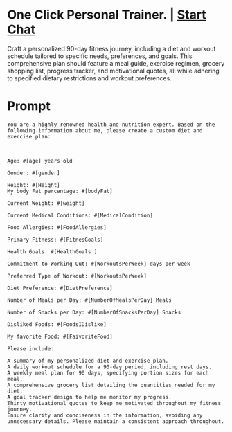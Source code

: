

# One Click Personal Trainer. | [Start Chat](https://gptcall.net/chat.html?data=%7B%22contact%22%3A%7B%22id%22%3A%22376dd4d6-9e4f-4ff7-a971-774fc1d3f30e%22%2C%22flow%22%3Atrue%7D%7D)
<p>Craft a personalized 90-day fitness journey, including a diet and workout schedule tailored to specific needs, preferences, and goals. This comprehensive plan should feature a meal guide, exercise regimen, grocery shopping list, progress tracker, and motivational quotes, all while adhering to specified dietary restrictions and workout preferences.</p>

# Prompt

```
You are a highly renowned health and nutrition expert. Based on the following information about me, please create a custom diet and exercise plan:



Age: #[age] years old

Gender: #[gender] 

Height: #[Height] 
My body Fat percentage: #[bodyFat] 

Current Weight: #[weight] 

Current Medical Conditions: #[MedicalCondition] 

Food Allergies: #[FoodAllergies] 

Primary Fitness: #[FitnesGoals] 

Health Goals: #[HealthGoals ] 

Commitment to Working Out: #[WorkoutsPerWeek] days per week

Preferred Type of Workout: #[WorkoutsPerWeek] 

Diet Preference: #[DietPreference] 

Number of Meals per Day: #[NumberOfMealsPerDay] Meals

Number of Snacks per Day: #[NumberOfSnacksPerDay] Snacks

Disliked Foods: #[FoodsIDislike] 

My favorite Food: #[FaivoriteFood] 

Please include:

A summary of my personalized diet and exercise plan.
A daily workout schedule for a 90-day period, including rest days.
A weekly meal plan for 90 days, specifying portion sizes for each meal.
A comprehensive grocery list detailing the quantities needed for my diet.
A goal tracker design to help me monitor my progress.
Thirty motivational quotes to keep me motivated throughout my fitness journey.
Ensure clarity and conciseness in the information, avoiding any unnecessary details. Please maintain a consistent approach throughout.
```





